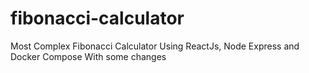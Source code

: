 # fibonacci-calculator
Most Complex Fibonacci Calculator Using ReactJs, Node Express and Docker Compose
With some changes
